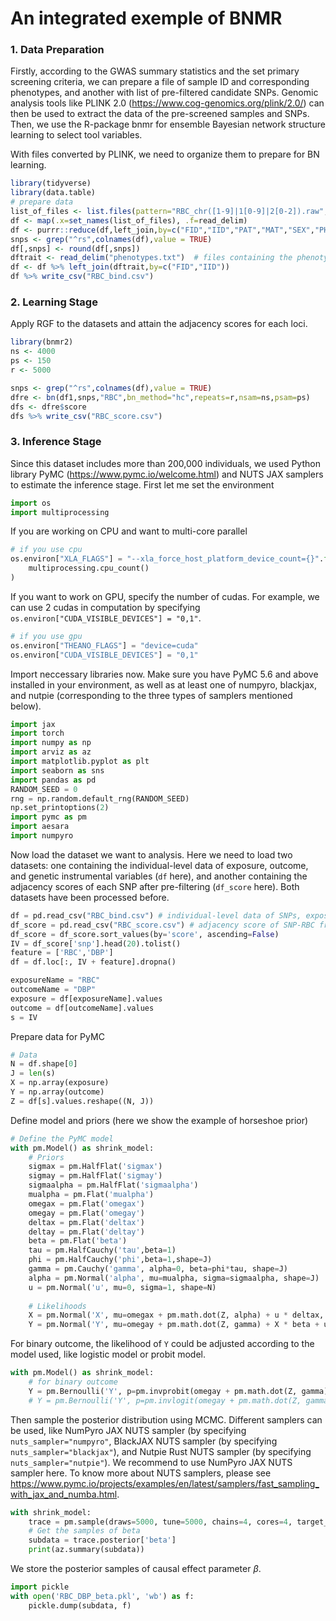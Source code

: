# An integrated exemple of BNMR 

### 1. Data Preparation
Firstly, according to the GWAS summary statistics and the set primary screening criteria, we can prepare a file of sample ID and corresponding phenotypes, and another with list of pre-filtered candidate SNPs. Genomic analysis tools like PLINK 2.0 (<https://www.cog-genomics.org/plink/2.0/>) can then be used to extract the data of the pre-screened samples and SNPs. Then, we use the R-package bnmr for ensemble Bayesian network structure learning to select tool variables.

With files converted by PLINK, we need to organize them to prepare for BN learning.
```R
library(tidyverse)
library(data.table)
# prepare data
list_of_files <- list.files(pattern="RBC_chr([1-9]|1[0-9]|2[0-2]).raw",full.names=FALSE)  # files containing dosage (0/1/2) information for each variant
df <- map(.x=set_names(list_of_files), .f=read_delim)
df <- purrr::reduce(df,left_join,by=c("FID","IID","PAT","MAT","SEX","PHENOTYPE"))
snps <- grep("^rs",colnames(df),value = TRUE)
df[,snps] <- round(df[,snps])
dftrait <- read_delim("phenotypes.txt")  # files containing the phenotypes you need
df <- df %>% left_join(dftrait,by=c("FID","IID"))
df %>% write_csv("RBC_bind.csv")
```

### 2. Learning Stage
Apply RGF to the datasets and attain the adjacency scores for each loci.
```R
library(bnmr2)
ns <- 4000
ps <- 150
r <- 5000

snps <- grep("^rs",colnames(df),value = TRUE)
dfre <- bn(df1,snps,"RBC",bn_method="hc",repeats=r,nsam=ns,psam=ps)
dfs <- dfre$score
dfs %>% write_csv("RBC_score.csv")
```

### 3. Inference Stage
Since this dataset includes more than 200,000 individuals, we used Python library PyMC (<https://www.pymc.io/welcome.html>) and NUTS JAX samplers to estimate the inference stage. First let me set the environment
```python
import os
import multiprocessing
```
If you are working on CPU and want to multi-core parallel
```python
# if you use cpu
os.environ["XLA_FLAGS"] = "--xla_force_host_platform_device_count={}".format(
    multiprocessing.cpu_count()
)
```
If you want to work on GPU, specify the number of cudas. For example, we can use 2 cudas in computation by specifying `os.environ["CUDA_VISIBLE_DEVICES"] = "0,1"`.
```python
# if you use gpu
os.environ["THEANO_FLAGS"] = "device=cuda"
os.environ["CUDA_VISIBLE_DEVICES"] = "0,1"
```

Import neccessary libraries now. Make sure you have PyMC 5.6 and above installed in your environment, as well as at least one of numpyro, blackjax, and nutpie (corresponding to the three types of samplers mentioned below).
```python
import jax
import torch
import numpy as np
import arviz as az
import matplotlib.pyplot as plt
import seaborn as sns
import pandas as pd
RANDOM_SEED = 0
rng = np.random.default_rng(RANDOM_SEED)
np.set_printoptions(2)
import pymc as pm
import aesara
import numpyro
```

Now load the dataset we want to analysis. Here we need to load two datasets: one containing the individual-level data of exposure, outcome, and genetic instrumental variables (`df` here), and another containing the adjacency scores of each SNP after pre-filtering (`df_score` here). Both datasets have been processed before.
```python
df = pd.read_csv("RBC_bind.csv") # individual-level data of SNPs, exposures and outcomes
df_score = pd.read_csv("RBC_score.csv") # adjacency score of SNP-RBC from random graph forest
df_score = df_score.sort_values(by='score', ascending=False)
IV = df_score['snp'].head(20).tolist()
feature = ['RBC','DBP']
df = df.loc[:, IV + feature].dropna()

exposureName = "RBC"
outcomeName = "DBP"
exposure = df[exposureName].values
outcome = df[outcomeName].values
s = IV
```

Prepare data for PyMC
```python
# Data
N = df.shape[0]
J = len(s)
X = np.array(exposure)
Y = np.array(outcome)
Z = df[s].values.reshape((N, J))
```

Define model and priors (here we show the example of horseshoe prior)
```python
# Define the PyMC model
with pm.Model() as shrink_model:
    # Priors
    sigmax = pm.HalfFlat('sigmax') 
    sigmay = pm.HalfFlat('sigmay') 
    sigmaalpha = pm.HalfFlat('sigmaalpha')
    mualpha = pm.Flat('mualpha')
    omegax = pm.Flat('omegax')
    omegay = pm.Flat('omegay')
    deltax = pm.Flat('deltax')
    deltay = pm.Flat('deltay')
    beta = pm.Flat('beta')
    tau = pm.HalfCauchy('tau',beta=1)
    phi = pm.HalfCauchy('phi',beta=1,shape=J)
    gamma = pm.Cauchy('gamma', alpha=0, beta=phi*tau, shape=J)
    alpha = pm.Normal('alpha', mu=mualpha, sigma=sigmaalpha, shape=J)
    u = pm.Normal('u', mu=0, sigma=1, shape=N)
    
    # Likelihoods
    X = pm.Normal('X', mu=omegax + pm.math.dot(Z, alpha) + u * deltax, sigma=sigmax, observed=X)
    Y = pm.Normal('Y', mu=omegay + pm.math.dot(Z, gamma) + X * beta + u * deltay, sigma=sigmay, observed=Y) # for quantitative outcome
```
For binary outcome, the likelihood of `Y` could be adjusted according to the model used, like logistic model or probit model.
```python
with pm.Model() as shrink_model:
    # for binary outcome
    Y = pm.Bernoulli('Y', p=pm.invprobit(omegay + pm.math.dot(Z, gamma) + X * beta + u * deltay), observed=Y) # probit model
    # Y = pm.Bernoulli('Y', p=pm.invlogit(omegay + pm.math.dot(Z, gamma) + X * beta + u * deltay), observed=Y) # logistic model
```

Then sample the posterior distribution using MCMC. Different samplers can be used, like NumPyro JAX NUTS sampler (by specifying `nuts_sampler="numpyro"`, BlackJAX NUTS sampler (by specifying `nuts_sampler="blackjax"`), and Nutpie Rust NUTS sampler (by specifying `nuts_sampler="nutpie"`). We recommend to use NumPyro JAX NUTS sampler here. To know more about NUTS samplers, please see <https://www.pymc.io/projects/examples/en/latest/samplers/fast_sampling_with_jax_and_numba.html>.
```python
with shrink_model:    
    trace = pm.sample(draws=5000, tune=5000, chains=4, cores=4, target_accept=0.9,nuts_sampler="numpyro")
    # Get the samples of beta
    subdata = trace.posterior['beta']
    print(az.summary(subdata))
```

We store the posterior samples of causal effect parameter $\beta$.
```python
import pickle
with open('RBC_DBP_beta.pkl', 'wb') as f:
    pickle.dump(subdata, f)
```
